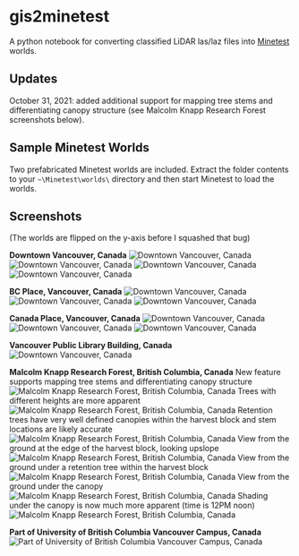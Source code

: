 # gis2minetest
A python notebook for converting classified LiDAR las/laz files into [Minetest](https://www.minetest.net/downloads/) worlds.

## Updates
October 31, 2021: added additional support for mapping tree stems and differentiating canopy structure (see Malcolm Knapp Research Forest screenshots below).

## Sample Minetest Worlds
Two prefabricated Minetest worlds are included. Extract the folder contents to your `~\Minetest\worlds\` directory and then start Minetest to load the worlds.

## Screenshots
(The worlds are flipped on the y-axis before I squashed that bug)

**Downtown Vancouver, Canada**
![Downtown Vancouver, Canada](/screenshots/dt.png)
![Downtown Vancouver, Canada](/screenshots/dt2.png)
![Downtown Vancouver, Canada](/screenshots/dt3.png)
![Downtown Vancouver, Canada](/screenshots/dt4.png)

**BC Place, Vancouver, Canada**
![Downtown Vancouver, Canada](/screenshots/bcplace2.png)
![Downtown Vancouver, Canada](/screenshots/bcplace3.png)
![Downtown Vancouver, Canada](/screenshots/bcplace4.png)

**Canada Place, Vancouver, Canada**
![Downtown Vancouver, Canada](/screenshots/canadaplace1.png)
![Downtown Vancouver, Canada](/screenshots/canadaplace2.png)
![Downtown Vancouver, Canada](/screenshots/canadaplace3.png)

**Vancouver Public Library Building, Canada** 
![Downtown Vancouver, Canada](/screenshots/vpl.png)

**Malcolm Knapp Research Forest, British Columbia, Canada**
New feature supports mapping tree stems and differentiating canopy structure
![Malcolm Knapp Research Forest, British Columbia, Canada](/screenshots/mkrf1.png)
Trees with different heights are more apparent
![Malcolm Knapp Research Forest, British Columbia, Canada](/screenshots/mkrf2.png)
Retention trees have very well defined canopies within the harvest block and stem locations are likely accurate
![Malcolm Knapp Research Forest, British Columbia, Canada](/screenshots/mkrf3.png)
View from the ground at the edge of the harvest block, looking upslope
![Malcolm Knapp Research Forest, British Columbia, Canada](/screenshots/mkrf4.png)
View from the ground under a retention tree within the harvest block
![Malcolm Knapp Research Forest, British Columbia, Canada](/screenshots/mkrf5.png)
View from the ground under the canopy
![Malcolm Knapp Research Forest, British Columbia, Canada](/screenshots/mkrf6.png)
Shading under the canopy is now much more apparent (time is 12PM noon)
![Malcolm Knapp Research Forest, British Columbia, Canada](/screenshots/mkrf7.png)

**Part of University of British Columbia Vancouver Campus, Canada**
![Part of University of British Columbia Vancouver Campus, Canada](/screenshots/ubc.png)


